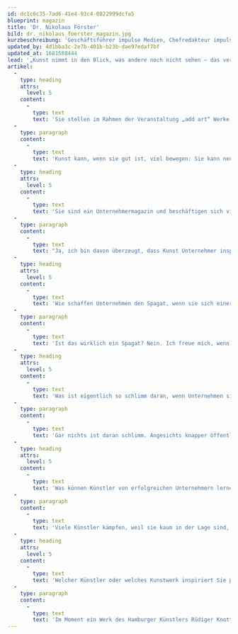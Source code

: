 ```yaml
---
id: dc1c0c35-7ad6-41e4-93c4-0822999dcfa5
blueprint: magazin
title: 'Dr. Nikolaus Förster'
bild: dr._nikolaus_foerster_magazin.jpg
kurzbeschreibung: 'Geschäftsführer impulse Medien, Chefredakteur impulse Magazin'
updated_by: 4d1bba3c-2e7b-401b-b23b-dae97edaf7bf
updated_at: 1681588444
lead: '„Kunst nimmt in den Blick, was andere noch nicht sehen – das verbindet sie mit Unternehmertum.“'
artikel:
  -
    type: heading
    attrs:
      level: 5
    content:
      -
        type: text
        text: 'Sie stellen im Rahmen der Veranstaltung „add art“ Werke junger Künstler in Ihren Räumen aus. Gibt es bestimmte Erwartungen, die Sie damit verknüpfen?'
  -
    type: paragraph
    content:
      -
        type: text
        text: 'Kunst kann, wenn sie gut ist, viel bewegen: Sie kann neue Perspektiven eröffnen. Sie kann verzücken. Oder verstören. Auf jeden Fall löst sie etwas aus. Das erhoffe ich mir auch von der „add art“. Ich freue mich auf jeden Fall auf die beiden Künstlerinnen Daniela Bergschneider und Katrin Graalmann, deren Werke wir im impulse-Verlag, dem denkmalgeschützten Industriehof, ausstellen.'
  -
    type: heading
    attrs:
      level: 5
    content:
      -
        type: text
        text: 'Sie sind ein Unternehmermagazin und beschäftigen sich viel damit, was Unternehmen erfolgreich macht. Gehört auch Kunst dazu? Hat Kunst die Kraft, zu unternehmerischem Erfolg beizutragen?'
  -
    type: paragraph
    content:
      -
        type: text
        text: "Ja, ich bin davon überzeugt, dass Kunst Unternehmer inspirieren kann – auch wenn sich dies nicht jedem auf den ersten Blick erschließt. Kunst kann dabei helfen, Realität anders wahrzunehmen. Genau das macht Unternehmertum aus: Unternehmer müssen in der Lage sein weiterzudenken – und das in den Blick zu nehmen, was andere nicht oder noch nicht sehen. Diese Kreativität, diese Freiheit der Gedanken, verbindet Künstler mit Unternehmern.\_"
  -
    type: heading
    attrs:
      level: 5
    content:
      -
        type: text
        text: 'Wie schaffen Unternehmen den Spagat, wenn sie sich einerseits langfristig und nachhaltig für Kunst und Kultur engagieren, dass sie andererseits dies aber auch öffentlich vermitteln möchten?'
  -
    type: paragraph
    content:
      -
        type: text
        text: 'Ist das wirklich ein Spagat? Nein. Ich freue mich, wenn Unternehmer Kultur fördern. Ob sie ihr Engagement auch für eigenes Marketing nutzen, müssen sie selbst entscheiden. Als jemand, der schon länger in Hamburg lebt, schätze ich das Understatement. Aber warum sollte ich jemanden verurteilen, der sich mit seinem Engagement brüstet? Das ist allemal legitim.'
  -
    type: heading
    attrs:
      level: 5
    content:
      -
        type: text
        text: 'Was ist eigentlich so schlimm daran, wenn Unternehmen sich nur aus Gründen der Imageförderung für Kunst und Kultur engagieren?'
  -
    type: paragraph
    content:
      -
        type: text
        text: 'Gar nichts ist daran schlimm. Angesichts knapper öffentlicher Mittel sollte die Gesellschaft froh sein, wenn sich Unternehmen – oder einzelne Mäzene – für Kultur engagieren. Viele Projekte wären heute ohne das finanzielle Engagement Einzelner gar nicht mehr denkbar.'
  -
    type: heading
    attrs:
      level: 5
    content:
      -
        type: text
        text: 'Was können Künstler von erfolgreichen Unternehmern lernen?'
  -
    type: paragraph
    content:
      -
        type: text
        text: 'Viele Künstler kämpfen, weil sie kaum in der Lage sind, sich selbst und ihre Werke gut zu vermarkten. Da könnten sie einiges von erfahrenen Unternehmern lernen.'
  -
    type: heading
    attrs:
      level: 5
    content:
      -
        type: text
        text: 'Welcher Künstler oder welches Kunstwerk inspiriert Sie persönlich ganz besonders?'
  -
    type: paragraph
    content:
      -
        type: text
        text: 'Im Moment ein Werk des Hamburger Künstlers Rüdiger Knott (http://knottkunst.de). Von meinem Schreibtisch aus schaue ich direkt auf das leuchtende Blau einer abgerissenen Lkw-Ladeklappe an der Wand gegenüber. Ich weiß nicht einmal, wie das Werk heißt, aber das spielt keine Rolle. Etwas Alltägliches und vermeintlich Nicht-Kunsttaugliches aus dem Zusammenhang zu reißen, so wie es Marcel Duchamp Anfang des 20. Jahrhunderts mit seinen Ready-mades getan hat, ist bis heute attraktiv. Es ist ein Kunstgriff, der für einen Aha-Effekt sorgt. „Was ist das denn?“, fragen mich die meisten Besucher. „Hatten Sie einen Unfall?“ Vielleicht ist das ja eine perfekte Frage, die genau das widerspiegelt, was Kunst bewirken kann: jemanden aus seinem Alltag zu reißen. Und für Kommunikation zu sorgen.'
---
```

